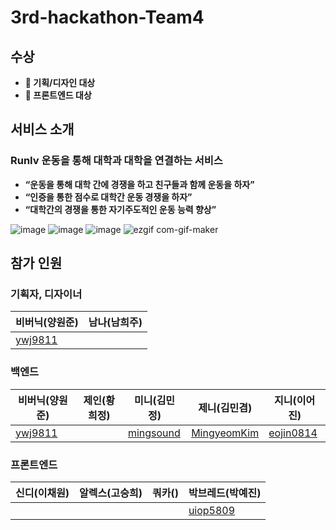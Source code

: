 # 3rd-hackathon-Team4
## 수상


- **🥇 기획/디자인 대상**
- **🥇 프론트엔드 대상**

## 서비스 소개


### RunIv 운동을 통해 대학과 대학을 연결하는 서비스

- **“운동을 통해 대학 간에 경쟁을 하고 친구들과 함께 운동을 하자”**
- **“인증을 통한 점수로 대학간 운동 경쟁을 하자”**
- **“대학간의 경쟁을 통한 자기주도적인 운동 능력 향상”**

![image](https://user-images.githubusercontent.com/97458548/202784964-532263ac-672c-46c3-ac2e-3fd0c7dbc539.png)
![image](https://user-images.githubusercontent.com/97458548/202784670-fdcb727d-3880-40ae-9e82-3814a9f3bd92.png)
![image](https://user-images.githubusercontent.com/97458548/202784837-af3e5000-352f-4f08-b9e1-5ce76106b11f.png)
![ezgif com-gif-maker](https://user-images.githubusercontent.com/97458548/202786932-48ae2879-8f14-43db-8fc2-2658917c3adc.gif)
## 참가 인원

### **기획자, 디자이너**

| 비버닉(양원준) | 남나(남희주) |
| --- | --- |
| [ywj9811](https://github.com/ywj9811) |  |

### 백엔드

| 비버닉(양원준) | 제인(황희정) | 미니(김민정) | 제니(김민겸) | 지니(이어진) |
| --- | --- | --- | --- | --- |
| [ywj9811](https://github.com/ywj9811) | []() | [mingsound](https://github.com/mingsound21) | [MingyeomKim](https://github.com/MingyeomKim) | [eojin0814](https://github.com/eojin0814) |

### 프론트엔드

| 신디(이채원) | 알렉스(고승희) | 쿼카() | 박브레드(박예진) |
| --- | --- | --- | --- |
| []() | []() | []() | [uiop5809](https://github.com/uiop5809) |
